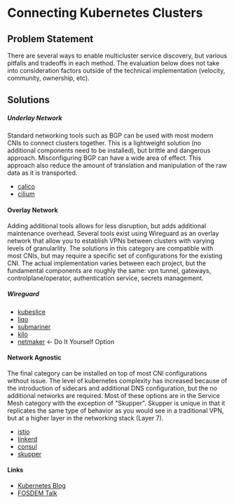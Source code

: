 # Connecting Kubernetes Clusters

## Problem Statement

There are several ways to enable multicluster service discovery, but various pitfalls and tradeoffs in each method.
The evaluation below does not take into consideration factors outside of the technical implementation (velocity, community, ownership, etc). 

## Solutions

##### Underlay Network

Standard networking tools such as BGP can be used with most modern CNIs to connect clusters together. This is a lightweight solution (no additional components need to be installed), but brittle and dangerous approach. Misconfiguring BGP can have a wide area of effect. This approach also reduce the amount of translation and manipulation of the raw data as it is transported.

* [calico](https://github.com/projectcalico/calico)
* [cilium](https://github.com/cilium/cilium)


#### Overlay Network

Adding additional tools allows for less disruption, but adds additional maintenance overhead. Several tools exist using Wireguard as an overlay network that allow you to establish VPNs between clusters with varying levels of granularlity. The solutions in this category are compatible with most CNIs, but may require a specific set of configurations for the existing CNI. The actual implementation varies between each project, but the fundamental components are roughly the same: vpn tunnel, gateways, controlplane/operator, authentication service, secrets management.

##### Wireguard
* [kubeslice](https://github.com/kubeslice/kubeslice)
* [liqo](https://github.com/liqotech/liqo)
* [submariner](https://github.com/submariner-io/)
* [kilo](https://github.com/squat/kilo)
* [netmaker](https://github.com/gravitl/netmaker) <- Do It Yourself Option

#### Network Agnostic

The final category can be installed on top of most CNI configurations without issue. The level of kubernetes complexity has increased because of the introduction of sidecars and additional DNS configuration, but the no additional networks are required. Most of these options are in the Service Mesh category with the exception of "Skupper". Skupper is unique in that it replicates the same type of behavior as you would see in a traditional VPN, but at a higher layer in the networking stack (Layer 7).

* [istio](https://github.com/istio/istio)
* [linkerd](https://github.com/linkerd/linkerd2)
* [consul](https://github.com/hashicorp/consul)
* [skupper](https://github.com/skupperproject)

#### Links

* [Kubernetes Blog](https://www.cncf.io/blog/2021/04/12/simplifying-multi-clusters-in-kubernetes/)
* [FOSDEM Talk](https://av.tib.eu/media/56957)
